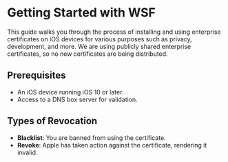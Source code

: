 # Getting Started with WSF

This guide walks you through the process of installing and using enterprise certificates on iOS devices for various purposes such as privacy, development, and more. We are using publicly shared enterprise certificates, so no new certificates are being distributed.

## Prerequisites

- An iOS device running iOS 10 or later.
- Access to a DNS box server for validation.

## Types of Revocation

- **Blacklist**: You are banned from using the certificate.
- **Revoke**: Apple has taken action against the certificate, rendering it invalid.